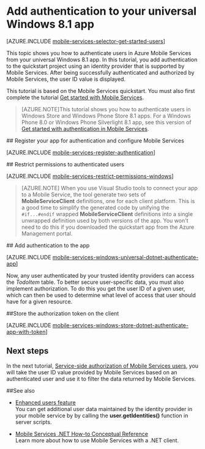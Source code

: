 <properties 
	pageTitle="Add authentication to your universal Windows 8.1 app | Azure Mobile Services"
	description="Learn how to use Mobile Services to authenticate users of your Windows Store app through a variety of identity providers, including Google, Facebook, Twitter, and Microsoft." 
	services="mobile-services" 
	documentationCenter="windows" 
	authors="ggailey777" 
	manager="dwrede" 
	editor=""/>

<tags
	ms.service="mobile-services"
	ms.date="11/11/2015"
	wacn.date=""/>

# Add authentication to your universal Windows 8.1 app

[AZURE.INCLUDE [mobile-services-selector-get-started-users](../includes/mobile-services-selector-get-started-users.md)]		

This topic shows you how to authenticate users in Azure Mobile Services from your universal Windows 8.1 app. In this tutorial, you add authentication to the quickstart project using an identity provider that is supported by Mobile Services. After being successfully authenticated and authorized by Mobile Services, the user ID value is displayed.

This tutorial is based on the Mobile Services quickstart. You must also first complete the tutorial [Get started with Mobile Services]. 

>[AZURE.NOTE]This tutorial shows you how to authenticate users in Windows Store and Windows Phone Store 8.1 apps. For a Windows Phone 8.0 or Windows Phone Silverlight 8.1 app, see this version of [Get started with authentication in Mobile Services](/documentation/articles/mobile-services-windows-phone-get-started-users).

##<a name="register"></a> Register your app for authentication and configure Mobile Services

[AZURE.INCLUDE [mobile-services-register-authentication](../includes/mobile-services-register-authentication.md)] 

##<a name="permissions"></a> Restrict permissions to authenticated users

[AZURE.INCLUDE [mobile-services-restrict-permissions-windows](../includes/mobile-services-restrict-permissions-windows.md)] 
 
>[AZURE.NOTE] When you use Visual Studio tools to connect your app to a Mobile Service, the tool generate two sets of **MobileServiceClient** definitions, one for each client platform. This is a good time to simplify the generated code by unifying the `#if...#endif` wrapped **MobileServiceClient** definitions into a single unwrapped definition used by both versions of the app. You won't need to do this if you downloaded the quickstart app from the Azure Management portal.

##<a name="add-authentication"></a> Add authentication to the app

[AZURE.INCLUDE [mobile-services-windows-universal-dotnet-authenticate-app](../includes/mobile-services-windows-universal-dotnet-authenticate-app.md)] 

Now, any user authenticated by your trusted identity providers can access the *TodoItem* table. To better secure user-specific data, you must also implement authorization. To do this you get the user ID of a given user, which can then be used to determine what level of access that user should have for a given resource.

##<a name="tokens"></a>Store the authorization token on the client

[AZURE.INCLUDE [mobile-services-windows-store-dotnet-authenticate-app-with-token](../includes/mobile-services-windows-store-dotnet-authenticate-app-with-token.md)] 

## <a name="next-steps"> </a>Next steps

In the next tutorial, [Service-side authorization of Mobile Services users](/documentation/articles/mobile-services-javascript-backend-service-side-authorization), you will take the user ID value provided by Mobile Services based on an authenticated user and use it to filter the data returned by Mobile Services. 

##See also

+ [Enhanced users feature](http://blogs.msdn.com/b/carlosfigueira/archive/2013/12/16/enhanced-users-feature-in-azure-mobile-services.aspx)<br/>
You can get additional user data maintained by the identity provider in your mobile service by by calling the **user.getIdentities()** function in server scripts. 

+ [Mobile Services .NET How-to Conceptual Reference]<br/>Learn more about how to use Mobile Services with a .NET client.


<!-- Anchors. -->
[Register your app for authentication and configure Mobile Services]: #register
[Restrict table permissions to authenticated users]: #permissions
[Add authentication to the app]: #add-authentication
[Store authentication tokens on the client]: #tokens
[Next Steps]:#next-steps


<!-- URLs. -->
[Submit an app page]: http://go.microsoft.com/fwlink/p/?LinkID=266582
[My Applications]: http://go.microsoft.com/fwlink/p/?LinkId=262039
[Live SDK for Windows]: http://go.microsoft.com/fwlink/p/?LinkId=262253

[Get started with Mobile Services]: /documentation/articles/mobile-services-javascript-backend-windows-store-dotnet-get-started
[Get started with authentication]: /documentation/articles/mobile-services-javascript-backend-windows-store-dotnet-get-started-users
[Get started with push notifications]: /documentation/articles/mobile-services-javascript-backend-windows-store-dotnet-get-started-push
[Authorize users with scripts]: /documentation/articles/mobile-services-windows-store-dotnet-authorize-users-in-scripts

[Azure Management Portal]: https://manage.windowsazure.cn/
[Mobile Services .NET How-to Conceptual Reference]: /documentation/articles/mobile-services-windows-dotnet-how-to-use-client-library
[Register your Windows Store app package for Microsoft authentication]: /documentation/articles/mobile-services-how-to-register-store-app-package-microsoft-authentication
 